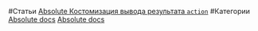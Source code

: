 #Статьи
[Absolute Костомизация вывода результата `action`](https://github.com/rainnogame/learning/blob/master/docs/template.md)
#Категории
[Absolute docs](https://github.com/rainnogame/learning/blob/master/table_of_content/docs/yii.md)
[Absolute docs](https://github.com/rainnogame/learning/blob/master/table_of_content/docs/yii2.md)
